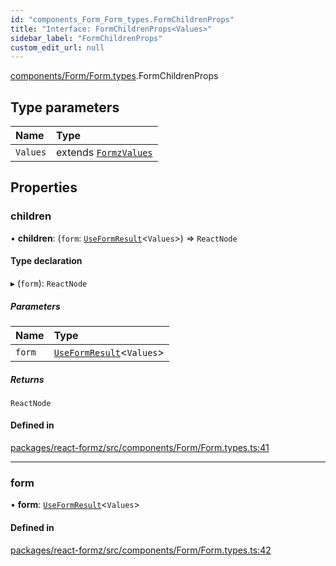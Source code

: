 ```yaml
---
id: "components_Form_Form_types.FormChildrenProps"
title: "Interface: FormChildrenProps<Values>"
sidebar_label: "FormChildrenProps"
custom_edit_url: null
---
```


[components/Form/Form.types](../modules/components_Form_Form_types.md).FormChildrenProps

## Type parameters

| Name | Type |
| :------ | :------ |
| `Values` | extends [`FormzValues`](../modules/types_form.md#formzvalues) |

## Properties

### children

• **children**: (`form`: [`UseFormResult`](hooks_forms_useForm.UseFormResult.md)<`Values`\>) => `ReactNode`

#### Type declaration

▸ (`form`): `ReactNode`

##### Parameters

| Name | Type |
| :------ | :------ |
| `form` | [`UseFormResult`](hooks_forms_useForm.UseFormResult.md)<`Values`\> |

##### Returns

`ReactNode`

#### Defined in

[packages/react-formz/src/components/Form/Form.types.ts:41](https://github.com/ZerryStack/react-formz/blob/1ba1704/packages/react-formz/src/components/Form/Form.types.ts#L41)

___

### form

• **form**: [`UseFormResult`](hooks_forms_useForm.UseFormResult.md)<`Values`\>

#### Defined in

[packages/react-formz/src/components/Form/Form.types.ts:42](https://github.com/ZerryStack/react-formz/blob/1ba1704/packages/react-formz/src/components/Form/Form.types.ts#L42)
